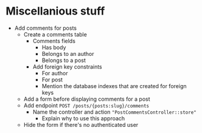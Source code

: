 # Miscellanious stuff

- Add comments for posts
  - Create a comments table
    - Comments fields
      - Has body
      - Belongs to an author
      - Belongs to a post
    - Add foreign key constraints
      - For author
      - For post
      - Mention the database indexes that are created for foreign keys
  - Add a form before displaying comments for a post
  - Add endpoint `POST /posts/{posts:slug}/comments`
    - Name the controller and action `"PostCommentsController::store"`
      - Explain why to use this approach
  - Hide the form if there's no authenticated user
